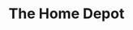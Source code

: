 ---
title: "The Home Depot"
url: /las-vegas/the-home-depot-west-charleston-boulevard/
shop: Baumarkt
---